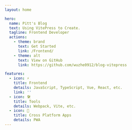 ```yaml
---
layout: home

hero:
  name: Pitt's Blog
  text: Using VitePress to Create.
  tagline: Frontend Developer
  actions:
    - theme: brand
      text: Get Started
      link: /Frontend/
    - theme: alt
      text: View on GitHub
      link: https://github.com/wuzhe0912/blog-vitepress

features:
  - icon: ⚡️
    title: Frontend
    details: JavaScript, TypeScript, Vue, React, etc.
    link: ''
  - icon: 🛠️
    title: Tools
    details: Webpack, Vite, etc.
  - icon: 📱
    title: Cross Platform Apps
    details: PWA
---
```


<style></style>
